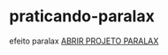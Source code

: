 # praticando-paralax
 efeito paralax
 <a href="https://caiqueoliveira07.github.io/praticando-paralax/">ABRIR PROJETO PARALAX </a>
